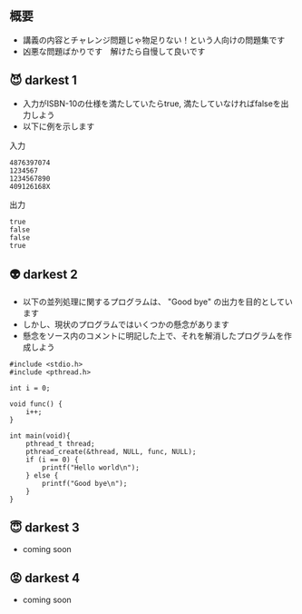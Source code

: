 ## 概要

- 講義の内容とチャレンジ問題じゃ物足りない！という人向けの問題集です
- 凶悪な問題ばかりです　解けたら自慢して良いです

## :smiling_imp: darkest 1

- 入力がISBN-10の仕様を満たしていたらtrue, 満たしていなければfalseを出力しよう
- 以下に例を示します

入力

```
4876397074
1234567
1234567890
409126168X
```

出力

```
true
false
false
true
```

## :alien: darkest 2

- 以下の並列処理に関するプログラムは、 "Good bye" の出力を目的としています
- しかし、現状のプログラムではいくつかの懸念があります
- 懸念をソース内のコメントに明記した上で、それを解消したプログラムを作成しよう

```
#include <stdio.h>
#include <pthread.h>

int i = 0;

void func() {
    i++;
}

int main(void){
    pthread_t thread;
    pthread_create(&thread, NULL, func, NULL);
    if (i == 0) {
        printf("Hello world\n");
    } else {
        printf("Good bye\n");
    }
}
```

## :innocent: darkest 3

- coming soon

## :rage: darkest 4

- coming soon
